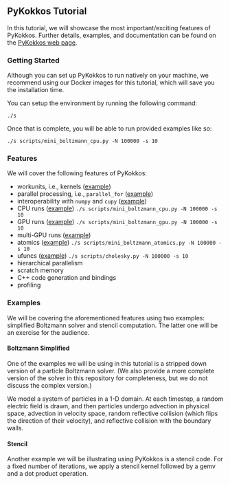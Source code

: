 ## PyKokkos Tutorial

In this tutorial, we will showcase the most important/exciting
features of PyKokkos.  Further details, examples, and documentation
can be found on the [PyKokkos web
page](https://github.com/kokkos/pykokkos).

### Getting Started

Although you can set up PyKokkos to run natively on your machine, we
recommend using our Docker images for this tutorial, which will save
you the installation time.

You can setup the environment by running the following command:
```
./s
```

Once that is complete, you will be able to run provided examples like so:
```
./s scripts/mini_boltzmann_cpu.py -N 100000 -s 10
```

### Features

We will cover the following features of PyKokkos:

* workunits, i.e., kernels ([example](/lessons/pykokkos/scripts/mini_boltzmann_cpu.py))
* parallel processing, i.e., `parallel_for` ([example](/lessons/pykokkos/scripts/mini_boltzmann_cpu.py))
* interoperability with `numpy` and `cupy` ([example](/lessons/pykokkos/scripts/mini_boltzmann_cpu.py))
* CPU runs ([example](/lessons/pykokkos/scripts/mini_boltzmann_cpu.py)) `./s scripts/mini_boltzmann_cpu.py -N 100000 -s 10`
* GPU runs ([example](/lessons/pykokkos/scripts/mini_boltzmann_gpu.py)) `./s scripts/mini_boltzmann_gpu.py -N 100000 -s 10`
* multi-GPU runs ([example](/lessons/pykokkos/scripts/mini_boltzmann_multigpu.py))
* atomics ([example](/lessons/pykokkos/scripts/mini_boltzmann_atomics.py)) `./s scripts/mini_boltzmann_atomics.py -N 100000 -s 10`
* ufuncs ([example](/lessons/pykokkos/scripts/cholesky.py)) `./s scripts/cholesky.py -N 100000 -s 10`
* hierarchical parallelism
* scratch memory
* C++ code generation and bindings
* profiling

### Examples

We will be covering the aforementioned features using two examples:
simplified Boltzmann solver and stencil computation.  The latter one
will be an exercise for the audience.

#### Boltzmann Simplified

One of the examples we will be using in this tutorial is a stripped
down version of a particle Boltzmann solver. (We also provide a more
complete version of the solver in this repository for completeness,
but we do not discuss the complex version.)

We model a system of particles in a 1-D domain. At each timestep, a random electric field is drawn, and then particles
undergo advection in physical space, advection in velocity space, random reflective collision (which flips the direction of their velocity),
and reflective collision with the boundary walls.

#### Stencil

Another example we will be illustrating using PyKokkos is a stencil code. For a fixed number of iterations, we apply a stencil kernel followed by a gemv and a dot product operation.
